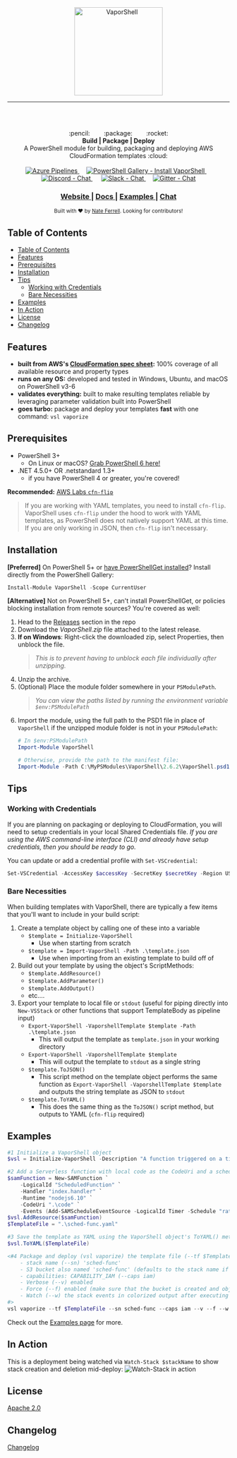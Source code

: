 <center><img src="https://vaporshell.io/images/VAPORSHELL-VARIATION2-B.png" alt="VaporShell" style="height: 200px;" align="center"/></center>

***
</br></br>

<div align="center">
  :pencil: &nbsp;&nbsp;&nbsp;&nbsp;&nbsp;&nbsp; :package: &nbsp;&nbsp;&nbsp;&nbsp;&nbsp;&nbsp; :rocket:
</div>

<div align="center">
  <strong>Build | Package | Deploy</strong>
</div>
<div align="center">
  A PowerShell module for building, packaging and deploying AWS CloudFormation templates :cloud:
</div>

<br />

<div align="center">
  <!-- Azure Pipelines -->
  <a href="https://dev.azure.com/scrthq/SCRT%20HQ/_build/latest?definitionId=3">
    <img src="https://dev.azure.com/scrthq/SCRT%20HQ/_apis/build/status/VaporShell-CI"
      alt="Azure Pipelines" title="Azure Pipelines" />
  </a>&nbsp;&nbsp;&nbsp;
  <!-- PS Gallery -->
  <a href="https://www.PowerShellGallery.com/packages/VaporShell">
    <img src="https://img.shields.io/powershellgallery/dt/Vaporshell.svg?style=flat&logo=powershell"
      alt="PowerShell Gallery - Install VaporShell" title="PowerShell Gallery - Install VaporShell" />
  </a>&nbsp;&nbsp;&nbsp;
  <!-- Discord -->
  <a href="https://discord.gg/G66zVG7">
    <img src="https://img.shields.io/discord/235574673155293194.svg?label=Discord&logo=discord"
      alt="Discord - Chat" title="Discord - Chat" />
  </a>&nbsp;&nbsp;&nbsp;&nbsp;
  <!-- Slack Invite -->
  <a href="https://scrthq-slack-invite.herokuapp.com/">
    <img src="https://img.shields.io/badge/chat-on%20slack-orange.svg?style=flat&logo=slack"
      alt="Slack - Chat" title="Slack - Chat" />
  </a>&nbsp;&nbsp;&nbsp;
  <!-- Slack Status
  <a href="https://scrthq-slack-invite.herokuapp.com/">
    <img src="https://scrthq-slack-invite.herokuapp.com/badge.svg"
      alt="Slack - Status" title="Slack - Status" />
  </a>&nbsp;&nbsp;&nbsp; -->
  <!-- Gitter -->
  <a href="https://gitter.im/VaporShell/Lobby?utm_source=badge&utm_medium=badge&utm_campaign=pr-badge&utm_content=badge">
    <img src="https://img.shields.io/gitter/room/scrthq/VaporShell.svg?logo=gitter&style=plastic"
      alt="Gitter - Chat" title="Gitter - Chat" />
  </a>
</div>

<div align="center">
  <h3>
    <a href="https://vaporshell.io">
      Website
    </a>
    <span> | </span>
    <a href="https://vaporshell.io/docs/">
      Docs
    </a>
    <span> | </span>
    <a href="https://vaporshell.io/docs/examples">
      Examples
    </a>
    <span> | </span><!--
    <a href="https://github.com/scrthq/VaporShell/blob/master/GitHub/CONTRIBUTING.md">
      Contributing
    </a>
    <span> | </span> -->
    <a href="https://gitter.im/VaporShell/Lobby">
      Chat
    </a>
  </h3>
</div>

<div align="center">
  <sub>Built with ❤︎ by <a href="https://twitter.com/scrthq">Nate Ferrell</a>. Looking for contributors!
</div>


## Table of Contents
* [Table of Contents](#table-of-contents)
* [Features](#features)
* [Prerequisites](#prerequisites)
* [Installation](#installation)
* [Tips](#tips)
  * [Working with Credentials](#working-with-credentials)
  * [Bare Necessities](#bare-necessities)
* [Examples](#examples)
* [In Action](#in-action)
* [License](#license)
* [Changelog](#changelog)

## Features

- __built from AWS's [CloudFormation spec sheet](http://docs.aws.amazon.com/AWSCloudFormation/latest/UserGuide/cfn-resource-specification.html):__ 100% coverage of all available resource and property types
- __runs on any OS:__ developed and tested in Windows, Ubuntu, and macOS on PowerShell v3-6
- __validates everything:__ built to make resulting templates reliable by leveraging parameter validation built into PowerShell
- __goes turbo:__ package and deploy your templates **fast** with one command: `vsl vaporize`


## Prerequisites

- PowerShell 3+
  - On Linux or macOS? [Grab PowerShell 6 here!](https://github.com/powershell/powershell#get-powershell)
- .NET 4.5.0+ OR .netstandard 1.3+
  - if you have PowerShell 4 or greater, you're covered!

**Recommended:** [ AWS Labs `cfn-flip`](https://github.com/awslabs/aws-cfn-template-flip)
> If you are working with YAML templates, you need to install `cfn-flip`. VaporShell uses `cfn-flip` under the hood to work with YAML templates, as PowerShell does not natively support YAML at this time. If you are only working in JSON, then `cfn-flip` isn't necessary.


## Installation

**[Preferred]** On PowerShell 5+ or [have PowerShellGet installed](https://www.microsoft.com/en-us/download/details.aspx?id=51451)? Install directly from the PowerShell Gallery:

```powershell
Install-Module VaporShell -Scope CurrentUser
```

**[Alternative]** Not on PowerShell 5+, can't install PowerShellGet, or policies blocking installation from remote sources? You're covered as well:

1. Head to the [Releases](https://github.com/scrthq/VaporShell/releases) section in the repo
2. Download the *VaporShell.zip* file attached to the latest release.
3. **If on Windows**: Right-click the downloaded zip, select Properties, then unblock the file.
    > _This is to prevent having to unblock each file individually after unzipping._
4. Unzip the archive.
5. (Optional) Place the module folder somewhere in your `PSModulePath`.
    > _You can view the paths listed by running the environment variable `$env:PSModulePath`_
6. Import the module, using the full path to the PSD1 file in place of `VaporShell` if the unzipped module folder is not in your `PSModulePath`:
    ```powershell
    # In $env:PSModulePath
    Import-Module VaporShell

    # Otherwise, provide the path to the manifest file:
    Import-Module -Path C:\MyPSModules\VaporShell\2.6.2\VaporShell.psd1
    ```

## Tips

### Working with Credentials

If you are planning on packaging or deploying to CloudFormation, you will need to setup credentials in your local Shared Credentials file. _If you are using the AWS command-line interface (CLI) and already have setup credentials, then you should be ready to go._

You can update or add a credential profile with `Set-VSCredential`:

```powershell
Set-VSCredential -AccessKey $accessKey -SecretKey $secretKey -Region USWest1 -ProfileName DevAccount
```

### Bare Necessities

When building templates with VaporShell, there are typically a few items that you'll want to include in your build script:

1. Create a template object by calling one of these into a variable
    - `$template = Initialize-VaporShell`
        - Use when starting from scratch
    - `$template = Import-VaporShell -Path .\template.json`
        - Use when importing from an existing template to build off of
2. Build out your template by using the object's ScriptMethods:
    - `$template.AddResource()`
    - `$template.AddParameter()`
    - `$template.AddOutput()`
    - etc....
3. Export your template to local file or `stdout` (useful for piping directly into `New-VSStack` or other functions that support TemplateBody as pipeline input)
    - `Export-VaporShell -VaporshellTemplate $template -Path .\template.json`
        - This will output the template as `template.json` in your working directory
    - `Export-VaporShell -VaporshellTemplate $template`
        - This will output the template to `stdout` as a single string
    - `$template.ToJSON()`
        - This script method on the template object performs the same function as `Export-VaporShell -VaporshellTemplate $template` and outputs the string template as JSON to `stdout`
    - `$template.ToYAML()`
        - This does the same thing as the `ToJSON()` script method, but outputs to YAML (`cfn-flip` required)


## Examples

```powershell
#1 Initialize a VaporShell object
$vsl = Initialize-VaporShell -Description "A function triggered on a timer."

#2 Add a Serverless function with local code as the CodeUri and a schedule of 5 minutes (split into multiple lines for readability)
$samFunction = New-SAMFunction `
    -LogicalId "ScheduledFunction" `
    -Handler "index.handler" `
    -Runtime "nodejs6.10" `
    -CodeUri ".\code" `
    -Events (Add-SAMScheduleEventSource -LogicalId Timer -Schedule "rate(5 minutes)")
$vsl.AddResource($samFunction)
$TemplateFile = ".\sched-func.yaml"

#3 Save the template as YAML using the VaporShell object's ToYAML() method (uses cfn-flip to convert to/from YAML)
$vsl.ToYAML($TemplateFile)

<#4 Package and deploy (vsl vaporize) the template file (--tf $TemplateFile) as a change set with parameters:
    - stack name (--sn) 'sched-func'
    - S3 bucket also named 'sched-func' (defaults to the stack name if --s3 is not passed)
    - capabilities: CAPABILITY_IAM (--caps iam)
    - Verbose (--v) enabled
    - Force (--f) enabled (make sure that the bucket is created and objects are uploaded)
    - Watch (--w) the stack events in colorized output after executing the change
#>
vsl vaporize --tf $TemplateFile --sn sched-func --caps iam --v --f --w

```
Check out the [Examples page](https://vaporshell.io/docs/examples) for more.


## In Action

This is a deployment being watched via `Watch-Stack $stackName` to show stack creation and deletion mid-deploy:
![Watch-Stack in action](https://vaporshell.io/images/Watch-Stacks.gif)

## License
[Apache 2.0](https://tldrlegal.com/license/apache-license-2.0-(apache-2.0))

## Changelog

[Changelog](https://github.com/scrthq/VaporShell/blob/master/CHANGELOG.md)
